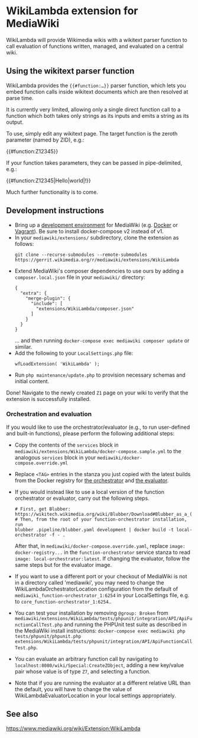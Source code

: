 # WikiLambda extension for MediaWiki

WikiLambda will provide Wikimedia wikis with a wikitext parser function to call evaluation of functions written, managed, and evaluated on a central wiki.

## Using the wikitext parser function

WikiLambda provides the `{{#function:…}}` parser function, which lets you embed function calls inside wikitext documents which are then resolved at parse time.

It is currently very limited, allowing only a single direct function call to a function which both takes only strings as its inputs and emits a string as its output.

To use, simply edit any wikitext page. The target function is the zeroth parameter (named by ZID), e.g.:

  {{#function:Z12345}}

If your function takes parameters, they can be passed in pipe-delimited, e.g.:

  {{#function:Z12345|Hello|world|!}}

Much further functionality is to come.


## Development instructions

* Bring up a [development environment](https://www.mediawiki.org/wiki/How_to_become_a_MediaWiki_hacker) for MediaWiki (e.g. [Docker](https://www.mediawiki.org/wiki/MediaWiki-Docker) or [Vagrant](https://www.mediawiki.org/wiki/MediaWiki-Vagrant)). Be sure to install docker-compose v2 instead of v1.
* In your `mediawiki/extensions/` subdirectory, clone the extension as follows:
  ```
  git clone --recurse-submodules --remote-submodules https://gerrit.wikimedia.org/r/mediawiki/extensions/WikiLambda
  ```
* Extend MediaWiki's composer dependencies to use ours by adding a `composer.local.json` file in your `mediawiki/` directory:
  ```
  {
    "extra": {
      "merge-plugin": {
        "include": [
          "extensions/WikiLambda/composer.json"
        ]
      }
    }
  }
  ```
  … and then running `docker-compose exec mediawiki composer update` or similar.
* Add the following to your `LocalSettings.php` file:
  ```
  wfLoadExtension( 'WikiLambda' );
  ```
* Run `php maintenance/update.php` to provision necessary schemas and initial content.

Done! Navigate to the newly created `Z1` page on your wiki to verify that the extension is successfully installed.

### Orchestration and evaluation

If you would like to use the orchestrator/evaluator (e.g., to run user-defined and built-in functions), please perform the following additional steps:

* Copy the contents of the `services` block in `mediawiki/extensions/WikiLambda/docker-compose.sample.yml` to the analogous `services` block in your `mediawiki/docker-compose.override.yml`
* Replace `<TAG>` entries in the stanza you just copied with the latest builds from the Docker registry for [the orchestrator](https://docker-registry.wikimedia.org/wikimedia/mediawiki-services-function-orchestrator/tags/) and  [the evaluator](https://docker-registry.wikimedia.org/wikimedia/mediawiki-services-function-evaluator/tags/).
* If you would instead like to use a local version of the function orchestrator or evaluator, carry out the following steps.

  ```
  # First, get Blubber: https://wikitech.wikimedia.org/wiki/Blubber/Download#Blubber_as_a_(micro)Service
  # Then, from the root of your function-orchestrator installation, run
  blubber .pipeline/blubber.yaml development | docker build -t local-orchestrator -f - .
  ```

  After that, in `mediawiki/docker-compose.override.yaml`, replace `image: docker-registry...` in the `function-orchestrator` service stanza to read `image: local-orchestrator:latest`. If changing the evaluator, follow the same steps but for the evaluator image.

* If you want to use a different port or your checkout of MediaWiki is not in a directory called 'mediawiki', you may need to change the WikiLambdaOrchestratorLocation configuration from the default of `mediawiki_function-orchestrator_1:6254` in your LocalSettings file, e.g. to `core_function-orchestrator_1:6254`..
* You can test your installation by removing `@group: Broken` from `mediawiki/extensions/WikiLambda/tests/phpunit/integration/API/ApiFunctionCallTest.php` and running the PHPUnit test suite as described in the MediaWiki install instructions: `docker-compose exec mediawiki php tests/phpunit/phpunit.php extensions/WikiLambda/tests/phpunit/integration/API/ApiFunctionCallTest.php`.
* You can evaluate an arbitrary function call by navigating to `localhost:8080/wiki/Special:CreateZObject`, adding a new key/value pair whose value is of type `Z7`, and selecting a function.
* Note that if you are running the evaluator at a different relative URL than the default, you will have to change the value of WikiLambdaEvaluatorLocation in your local settings appropriately.

## See also

<https://www.mediawiki.org/wiki/Extension:WikiLambda>

